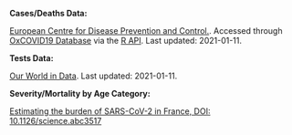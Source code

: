 
**Cases/Deaths Data:**

<a href="https://www.ecdc.europa.eu/" target="_blank">European Centre for Disease Prevention and Control.</a>. Accessed through <a href="https://covid19.eng.ox.ac.uk" target="_blank">OxCOVID19 Database</a> via the <a href="https://github.com/como-ph/oxcovid19" target="_blank"> R API</a>. Last updated: 2021-01-11.

**Tests Data:**

<a href="https://ourworldindata.org/coronavirus-testing" target="_blank">Our World in Data</a>. Last updated: 2021-01-11.


**Severity/Mortality by Age Category:**

<a href="https://science.sciencemag.org/content/sci/suppl/2020/05/12/science.abc3517.DC1/abc3517_Salje_SM_rev2.pdf" target="_blank">Estimating the burden of SARS-CoV-2 in France, DOI: 10.1126/science.abc3517</a>
